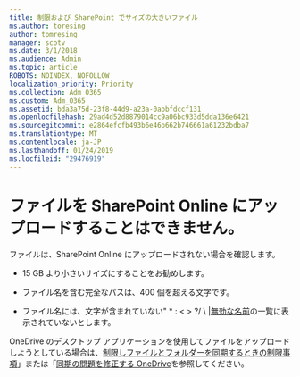 ```yaml
---
title: 制限および SharePoint でサイズの大きいファイル
ms.author: toresing
author: tomresing
manager: scotv
ms.date: 3/1/2018
ms.audience: Admin
ms.topic: article
ROBOTS: NOINDEX, NOFOLLOW
localization_priority: Priority
ms.collection: Adm_O365
ms.custom: Adm_O365
ms.assetid: bda3a75d-23f8-44d9-a23a-0abbfdccf131
ms.openlocfilehash: 29ad4d52d8879014cc9a06bc933d5dda136e6421
ms.sourcegitcommit: e2864efcfb493b6e46b662b746661a61232bdba7
ms.translationtype: MT
ms.contentlocale: ja-JP
ms.lasthandoff: 01/24/2019
ms.locfileid: "29476919"
---
```

# <a name="files-that-cant-be-uploaded-to-sharepoint-online"></a>ファイルを SharePoint Online にアップロードすることはできません。

ファイルは、SharePoint Online にアップロードされない場合を確認します。
  
- 15 GB より小さいサイズにすることをお勧めします。
    
- ファイル名を含む完全なパスは、400 個を超える文字です。
    
- ファイル名には、文字が含まれていない" \* : \< \> ?/ \ |[無効な名前](https://go.microsoft.com/fwlink/?linkid=866430)の一覧に表示されていないとします。
    
OneDrive のデスクトップ アプリケーションを使用してファイルをアップロードしようとしている場合は、[制限しファイルとフォルダーを同期するときの制限事項](http://go.microsoft.com/fwlink/p/?LinkID=717734)」または「[同期の問題を修正する OneDrive](https://go.microsoft.com/fwlink/?linkid=866431)を参照してください。
  


